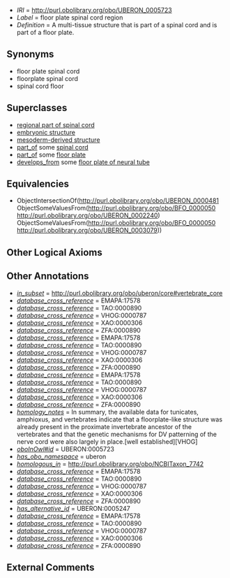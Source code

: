  * *IRI* = http://purl.obolibrary.org/obo/UBERON_0005723
 * *Label* = floor plate spinal cord region
 * *Definition* = A multi-tissue structure that is part of a spinal cord and is part of a floor plate.

## Synonyms

 * floor plate spinal cord
 * floorplate spinal cord
 * spinal cord floor

## Superclasses

 * [regional part of spinal cord](../../UBERON/48/UBERON_0001948.md)
 * [embryonic structure](../../UBERON/50/UBERON_0002050.md)
 * [mesoderm-derived structure](../../UBERON/20/UBERON_0004120.md)
 * [part_of](../../BFO/50/BFO_0000050.md) some [spinal cord](../../UBERON/40/UBERON_0002240.md)
 * [part_of](../../BFO/50/BFO_0000050.md) some [floor plate](../../UBERON/79/UBERON_0003079.md)
 * [develops_from](../../RO/02/RO_0002202.md) some [floor plate of neural tube](../../UBERON/06/UBERON_0003306.md)

## Equivalencies

 * ObjectIntersectionOf(<http://purl.obolibrary.org/obo/UBERON_0000481> ObjectSomeValuesFrom(<http://purl.obolibrary.org/obo/BFO_0000050> <http://purl.obolibrary.org/obo/UBERON_0002240>) ObjectSomeValuesFrom(<http://purl.obolibrary.org/obo/BFO_0000050> <http://purl.obolibrary.org/obo/UBERON_0003079>))

## Other Logical Axioms


## Other Annotations

 * *[in_subset](../../et/oboInOwl#inSubset.md)* = http://purl.obolibrary.org/obo/uberon/core#vertebrate_core
 * *[database_cross_reference](../../ef/oboInOwl#hasDbXref.md)* = EMAPA:17578
 * *[database_cross_reference](../../ef/oboInOwl#hasDbXref.md)* = TAO:0000890
 * *[database_cross_reference](../../ef/oboInOwl#hasDbXref.md)* = VHOG:0000787
 * *[database_cross_reference](../../ef/oboInOwl#hasDbXref.md)* = XAO:0000306
 * *[database_cross_reference](../../ef/oboInOwl#hasDbXref.md)* = ZFA:0000890
 * *[database_cross_reference](../../ef/oboInOwl#hasDbXref.md)* = EMAPA:17578
 * *[database_cross_reference](../../ef/oboInOwl#hasDbXref.md)* = TAO:0000890
 * *[database_cross_reference](../../ef/oboInOwl#hasDbXref.md)* = VHOG:0000787
 * *[database_cross_reference](../../ef/oboInOwl#hasDbXref.md)* = XAO:0000306
 * *[database_cross_reference](../../ef/oboInOwl#hasDbXref.md)* = ZFA:0000890
 * *[database_cross_reference](../../ef/oboInOwl#hasDbXref.md)* = EMAPA:17578
 * *[database_cross_reference](../../ef/oboInOwl#hasDbXref.md)* = TAO:0000890
 * *[database_cross_reference](../../ef/oboInOwl#hasDbXref.md)* = VHOG:0000787
 * *[database_cross_reference](../../ef/oboInOwl#hasDbXref.md)* = XAO:0000306
 * *[database_cross_reference](../../ef/oboInOwl#hasDbXref.md)* = ZFA:0000890
 * *[homology_notes](../../UBPROP/03/UBPROP_0000003.md)* = In summary, the available data for tunicates, amphioxus, and vertebrates indicate that a floorplate-like structure was already present in the proximate invertebrate ancestor of the vertebrates and that the genetic mechanisms for DV patterning of the nerve cord were also largely in place.[well established][VHOG]
 * *[oboInOwl#id](../../id/oboInOwl#id.md)* = UBERON:0005723
 * *[has_obo_namespace](../../ce/oboInOwl#hasOBONamespace.md)* = uberon
 * *[homologous_in](../../core#homologous/in/core#homologous_in.md)* = http://purl.obolibrary.org/obo/NCBITaxon_7742
 * *[database_cross_reference](../../ef/oboInOwl#hasDbXref.md)* = EMAPA:17578
 * *[database_cross_reference](../../ef/oboInOwl#hasDbXref.md)* = TAO:0000890
 * *[database_cross_reference](../../ef/oboInOwl#hasDbXref.md)* = VHOG:0000787
 * *[database_cross_reference](../../ef/oboInOwl#hasDbXref.md)* = XAO:0000306
 * *[database_cross_reference](../../ef/oboInOwl#hasDbXref.md)* = ZFA:0000890
 * *[has_alternative_id](../../Id/oboInOwl#hasAlternativeId.md)* = UBERON:0005247
 * *[database_cross_reference](../../ef/oboInOwl#hasDbXref.md)* = EMAPA:17578
 * *[database_cross_reference](../../ef/oboInOwl#hasDbXref.md)* = TAO:0000890
 * *[database_cross_reference](../../ef/oboInOwl#hasDbXref.md)* = VHOG:0000787
 * *[database_cross_reference](../../ef/oboInOwl#hasDbXref.md)* = XAO:0000306
 * *[database_cross_reference](../../ef/oboInOwl#hasDbXref.md)* = ZFA:0000890

## External Comments

